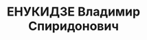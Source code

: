 ---
title: ЕНУКИДЗЕ Владимир Спиридонович
description: 'Род. в 1908, Кутаисская губ., Рачинский уезд, с. Цкадиси, грузин, обр.:
  незаконченное высшее, б/п. Проживал: Уфа, ул. Ленина, д. 10, кв. 4.

  Арестован 25.09.1937. Обв. в организации в ссылке троцкистской группы с целью свержения
  советской власти. Приговор: ВК ВС СССР, 15.11.1937 – ВМН. Расстрелян 15.11.1937,
  г.Москва.

  Реабилитирован Пленумом Верховного суда СССР 28.08.1963'
---